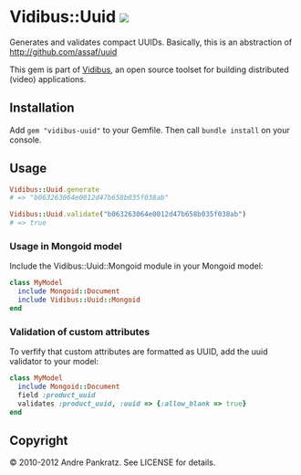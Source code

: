 # Vidibus::Uuid [![](http://travis-ci.org/vidibus/vidibus-uuid.png)](http://travis-ci.org/vidibus/vidibus-uuid)

Generates and validates compact UUIDs. Basically, this is an abstraction of http://github.com/assaf/uuid

This gem is part of [Vidibus](http://vidibus.org), an open source toolset for building distributed (video) applications.


## Installation

Add `gem "vidibus-uuid"` to your Gemfile. Then call `bundle install` on your console.


## Usage

```ruby
Vidibus::Uuid.generate
# => "b063263064e0012d47b658b035f038ab"

Vidibus::Uuid.validate("b063263064e0012d47b658b035f038ab")
# => true
```

### Usage in Mongoid model

Include the Vidibus::Uuid::Mongoid module in your Mongoid model:

```ruby
class MyModel
  include Mongoid::Document
  include Vidibus::Uuid::Mongoid
end
```


### Validation of custom attributes

To verfify that custom attributes are formatted as UUID, add the uuid validator to your model:

```ruby
class MyModel
  include Mongoid::Document
  field :product_uuid
  validates :product_uuid, :uuid => {:allow_blank => true}
end
```


## Copyright

&copy; 2010-2012 Andre Pankratz. See LICENSE for details.
